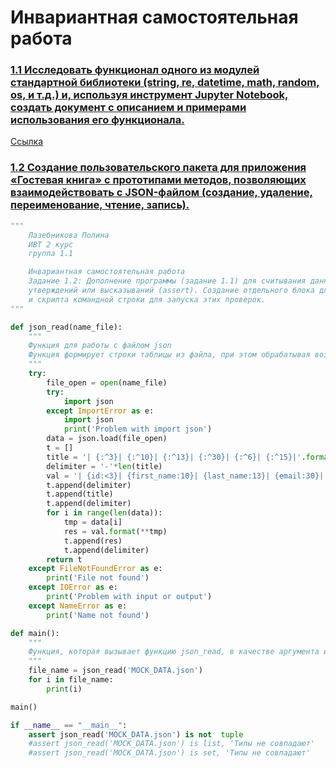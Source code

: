 # Инвариантная самостоятельная работа

### [1.1 Исследовать функционал одного из модулей стандартной библиотеки (string, re, datetime, math, random, os, и т.д.) и, используя инструмент Jupyter Notebook, создать документ с описанием и примерами использования его функционала.](https://github.com/polinalazebnikova/prog_sem5/blob/main/sem5-Tema1-ISR-1.1.md)
[Ссылка](https://github.com/polinalazebnikova/prog_sem5/blob/main/sem5-Tema1-ISR-1.1.md)
### [1.2 Создание пользовательского пакета для приложения «Гостевая книга» с прототипами методов, позволяющих взаимодействовать с JSON-файлом (создание, удаление, переименование, чтение, запись).](https://replit.com/@PolinaLazebniko/sem5-Tema1-ISR-12#main.py)
```python
"""
    Лазебникова Полина 
    ИВТ 2 курс
    группа 1.1

    Инвариантная самостоятельная работа 
    Задание 1.2: Дополнение программы (задание 1.1) для считывания данных проверкой 
    утверждений или высказываний (assert). Создание отдельного блока для такой проверки (с помощью __name__) 
    и скрипта командной строки для запуска этих проверок.
"""

def json_read(name_file):
    """
    Функция для работы с файлом json
    Функция формирует строки таблицы из файла, при этом обрабатывая возможные исключения 
    """ 
    try:
        file_open = open(name_file)
        try:
            import json
        except ImportError as e:
            import json
            print('Problem with import json')
        data = json.load(file_open)  
        t = []
        title = '| {:^3}| {:^10}| {:^13}| {:^30}| {:^6}| {:^15}|'.format('ID','First name','Last name','Email','Gender','IP-address')
        delimiter = '-'*len(title)
        val = '| {id:<3}| {first_name:10}| {last_name:13}| {email:30}| {gender:6}| {ip_address:15}|'
        t.append(delimiter)  
        t.append(title)
        t.append(delimiter)  
        for i in range(len(data)):
            tmp = data[i]
            res = val.format(**tmp)
            t.append(res)
            t.append(delimiter)
        return t
    except FileNotFoundError as e:
        print('File not found')  
    except IOError as e:
        print('Problem with input or output')
    except NameError as e:
        print('Name not found')

def main():
    """
    Функция, которая вызывает функцию json_read, в качестве аргумента используя файл json, и выводит результат
    """
    file_name = json_read('MOCK_DATA.json')
    for i in file_name:
        print(i)

main()

if __name__ == "__main__":
    assert json_read('MOCK_DATA.json') is not  tuple
    #assert json_read('MOCK_DATA.json') is list, 'Типы не совпадают'
    #assert json_read('MOCK_DATA.json') is set, 'Типы не совпадают' 
```
